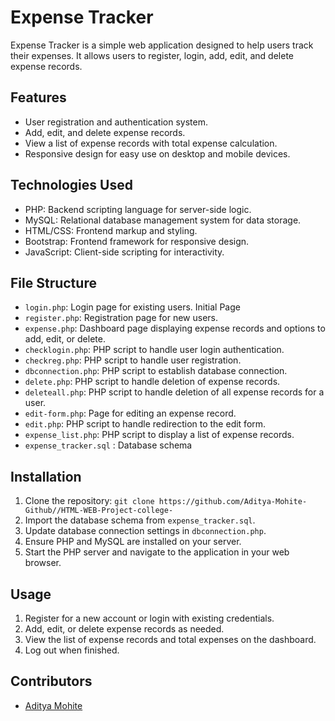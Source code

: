 # Expense Tracker

Expense Tracker is a simple web application designed to help users track their expenses. 
It allows users to register, login, add, edit, and delete expense records.

## Features

- User registration and authentication system.
- Add, edit, and delete expense records.
- View a list of expense records with total expense calculation.
- Responsive design for easy use on desktop and mobile devices.

## Technologies Used

- PHP: Backend scripting language for server-side logic.
- MySQL: Relational database management system for data storage.
- HTML/CSS: Frontend markup and styling.
- Bootstrap: Frontend framework for responsive design.
- JavaScript: Client-side scripting for interactivity.

## File Structure

- `login.php`: Login page for existing users. Initial Page 
- `register.php`: Registration page for new users.
- `expense.php`: Dashboard page displaying expense records and options to add, edit, or delete.
- `checklogin.php`: PHP script to handle user login authentication.
- `checkreg.php`: PHP script to handle user registration.
- `dbconnection.php`: PHP script to establish database connection.
- `delete.php`: PHP script to handle deletion of expense records.
- `deleteall.php`: PHP script to handle deletion of all expense records for a user.
- `edit-form.php`: Page for editing an expense record.
- `edit.php`: PHP script to handle redirection to the edit form.
- `expense_list.php`: PHP script to display a list of expense records.
- `expense_tracker.sql` : Database schema

## Installation

1. Clone the repository: `git clone https://github.com/Aditya-Mohite-Github//HTML-WEB-Project-college-`
2. Import the database schema from `expense_tracker.sql`.
3. Update database connection settings in `dbconnection.php`.
4. Ensure PHP and MySQL are installed on your server.
5. Start the PHP server and navigate to the application in your web browser.

## Usage

1. Register for a new account or login with existing credentials.
2. Add, edit, or delete expense records as needed.
3. View the list of expense records and total expenses on the dashboard.
4. Log out when finished.

## Contributors

- [Aditya Mohite](https://github.com/AdityaMohite47/)

